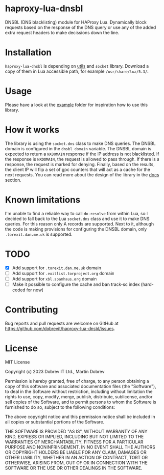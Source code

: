 # haproxy-lua-dnsbl

DNSBL (DNS blacklisting) module for HAProxy Lua. Dynamically block requests based on the response of the DNS query or use
any of the added extra request headers to make decissions down the line.

# Installation

`haproxy-lua-dnsbl` is depending on [utils](https://github.com/dobrevit/haproxy-lua-utils) and `socket` library. Download
a copy of them in Lua accessible path, for example `/usr/share/lua/5.3/`.

# Usage

Please have a look at the [example](./example/) folder for inspiration how to use this library.

# How it works

The library is using the `socket.dns` class to make DNS queries. The DNSBL domain is configured in the `dnsbl_domain`
variable. The DNSBL domain is expected to return a `NXDOMAIN` response if the IP address is not blacklisted. If the
response is `NXDOMAIN`, the request is allowed to pass through. If there is a response, the request is marked for denying.
Finally, based on the results, the client IP will flip a set of gpc counters that will act as a cache for the next
requests.
You can read more about the design of the library in the [docs](./docs/) section.

# Known limitations

I'm unable to find a reliable way to call `do-resolve` from within Lua, so I decided to fall back to the Lua `socket.dns`
class and use it to make DNS queries. For this reason only A records are supported.
Next to it, although the code is making provisions for configuring the DNSBL domain, only `.torexit.dan.me.uk` is supported.

# TODO

* [X] Add support for `.torexit.dan.me.uk` domain
* [ ] Add support for `.exitlist.torproject.org` domain
* [ ] Add support for `xbl.spamhaus.org` domain
* [ ] Make it possible to configure the cache and ban track-sc index (hard-coded for now)

# Contributing

Bug reports and pull requests are welcome on GitHub at https://github.com/dobrevit/haproxy-lua-dnsbl/issues.

# License

MIT License

Copyright (c) 2023 Dobrev IT Ltd., Martin Dobrev

Permission is hereby granted, free of charge, to any person obtaining a copy
of this software and associated documentation files (the "Software"), to deal
in the Software without restriction, including without limitation the rights
to use, copy, modify, merge, publish, distribute, sublicense, and/or sell
copies of the Software, and to permit persons to whom the Software is
furnished to do so, subject to the following conditions:

The above copyright notice and this permission notice shall be included in all
copies or substantial portions of the Software.

THE SOFTWARE IS PROVIDED "AS IS", WITHOUT WARRANTY OF ANY KIND, EXPRESS OR
IMPLIED, INCLUDING BUT NOT LIMITED TO THE WARRANTIES OF MERCHANTABILITY,
FITNESS FOR A PARTICULAR PURPOSE AND NONINFRINGEMENT. IN NO EVENT SHALL THE
AUTHORS OR COPYRIGHT HOLDERS BE LIABLE FOR ANY CLAIM, DAMAGES OR OTHER
LIABILITY, WHETHER IN AN ACTION OF CONTRACT, TORT OR OTHERWISE, ARISING FROM,
OUT OF OR IN CONNECTION WITH THE SOFTWARE OR THE USE OR OTHER DEALINGS IN THE
SOFTWARE.
